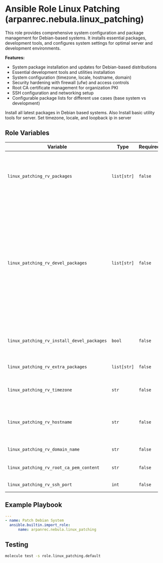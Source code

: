 # Ansible Role Linux Patching (arpanrec.nebula.linux_patching)

This role provides comprehensive system configuration and package management for Debian-based systems. It installs essential packages, development tools, and configures system settings for optimal server and development environments.

**Features:**

- System package installation and updates for Debian-based distributions
- Essential development tools and utilities installation
- System configuration (timezone, locale, hostname, domain)
- Security hardening with firewall (ufw) and access controls
- Root CA certificate management for organization PKI
- SSH configuration and networking setup
- Configurable package lists for different use cases (base system vs development)

Install all latest packages in Debian based systems.
Also Install basic utility tools for server.
Set timezone, locale, and loopback ip in server

## Role Variables

| Variable | Type | Required | Default | Description |
|----------|------|----------|---------|-------------|
| `linux_patching_rv_packages` | `list[str]` | `false` | `["ca-certificates", "sudo", "systemd", "apt-transport-https", "locales", "systemd-timesyncd", "network-manager", "gnupg2", "gnupg", "acl", "ufw", "procps", "apt-utils", "lsb-release", "python3", "openssl"]` | Install the packages in the distributions. |
| `linux_patching_rv_devel_packages` | `list[str]` | `false` | `["net-tools", "telnet", "vim", "git", "git-lfs", "jq", "zsh", "htop", "tmux", "tree", "neovim", "python3-neovim", "luarocks", "build-essential", "ninja-build", "gettext", "cmake", "make", "openssh-client", "rsync", "ntfs-3g", "exfat-fuse", "python3-pip", "python3-venv", "python3-dev", "python3-pynvim", "fd-find", "ripgrep", "rclone", "zip", "unzip", "tar", "wget", "curl", "pigz", "xz-utils", "gzip", "bzip2", "autoconf", "automake", "gcc", "g++", "clang", "libglib2.0-dev", "libssl-dev", "libffi-dev", "zlib1g-dev"]` | Install the development packages in the distributions. |
| `linux_patching_rv_install_devel_packages` | `bool` | `false` | `true` | Install the development packages in the distributions. |
| `linux_patching_rv_extra_packages` | `list[str]` | `false` | - | Install extra required the packages. |
| `linux_patching_rv_timezone` | `str` | `false` | `Asia/Kolkata` | Set the ZoneTime info in server. |
| `linux_patching_rv_hostname` | `str` | `false` | `localhost` or `{{ ansible_facts['hostname'] }}` | Cluster / Public Host name. (Doesn't work with docker) |
| `linux_patching_rv_domain_name` | `str` | `false` | `{{ ansible_facts['domain'] }}` | Domain Name |
| `linux_patching_rv_root_ca_pem_content` | `str` | `false` | - | Organization Root CA certificate. |
| `linux_patching_rv_ssh_port` | `int` | `false` | `22` | Default SSH Port |

## Example Playbook

```yaml
---
- name: Patch Debian System
  ansible.builtin.import_role:
      name: arpanrec.nebula.linux_patching
```

## Testing

```bash
molecule test -s role.linux_patching.default
```
